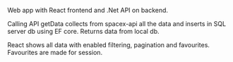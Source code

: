 Web app with React frontend and .Net API on backend.

Calling API getData  collects from spacex-api all the data and inserts in
SQL server db using EF core.
Returns data from local db.

React shows all data with enabled filtering, pagination and favourites.
Favourites are made for session.


